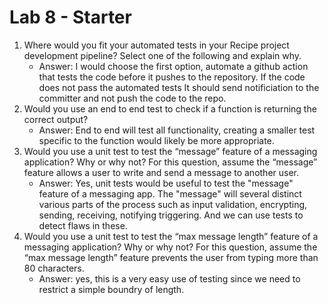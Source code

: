 # Lab 8 - Starter
1) Where would you fit your automated tests in your Recipe project development pipeline? Select one of the following and explain why.
    - Answer: I would choose the first option, automate a github action that tests the code before it pushes to the repository. If the code does not pass the automated tests It should send notificiation to the committer and not push the code to the repo.
2) Would you use an end to end test to check if a function is returning the correct output?
    - Answer: End to end will test all functionality, creating a smaller test specific to the function would likely be more appropriate.
3) Would you use a unit test to test the “message” feature of a messaging application? Why or why not? For this question, assume the “message” feature allows a user to write and send a message to another user.
    - Answer: Yes, unit tests would be useful to test the "message" feature of a messaging app. The "message" will several distinct various parts of the process such as input validation, encrypting, sending, receiving, notifying triggering. And we can use tests to detect flaws in these.
4) Would you use a unit test to test the “max message length” feature of a messaging application? Why or why not? For this question, assume the “max message length” feature prevents the user from typing more than 80 characters.
     - Answer: yes, this is a very easy use of testing since we need to restrict a simple boundry of length.
